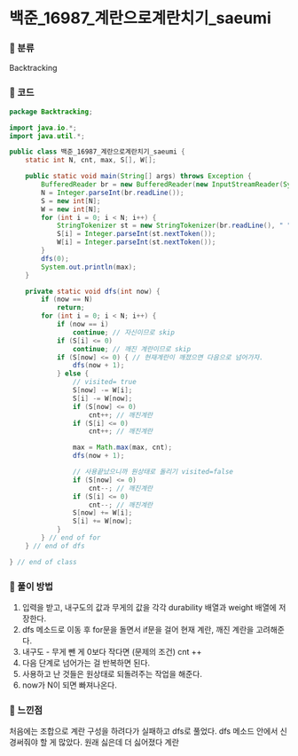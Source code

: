 # 백준_16987_계란으로계란치기_saeumi

### &#127795; 분류 

Backtracking

### &#127795; 코드

```java
package Backtracking;

import java.io.*;
import java.util.*;

public class 백준_16987_계란으로계란치기_saeumi {
	static int N, cnt, max, S[], W[];

	public static void main(String[] args) throws Exception {
		BufferedReader br = new BufferedReader(new InputStreamReader(System.in));
		N = Integer.parseInt(br.readLine());
		S = new int[N];
		W = new int[N];
		for (int i = 0; i < N; i++) {
			StringTokenizer st = new StringTokenizer(br.readLine(), " ");
			S[i] = Integer.parseInt(st.nextToken());
			W[i] = Integer.parseInt(st.nextToken());
		}
		dfs(0);
		System.out.println(max);
	}

	private static void dfs(int now) {
		if (now == N)
			return;
		for (int i = 0; i < N; i++) {
			if (now == i)
				continue; // 자신이므로 skip
			if (S[i] <= 0)
				continue; // 깨진 계란이므로 skip
			if (S[now] <= 0) { // 현재계란이 깨졌으면 다음으로 넘어가자.
				dfs(now + 1);
			} else {
				// visited= true
				S[now] -= W[i];
				S[i] -= W[now];
				if (S[now] <= 0)
					cnt++; // 깨진계란
				if (S[i] <= 0)
					cnt++; // 깨진계란

				max = Math.max(max, cnt);
				dfs(now + 1);

				// 사용끝났으니까 원상태로 돌리기 visited=false
				if (S[now] <= 0)
					cnt--; // 깨진계란
				if (S[i] <= 0)
					cnt--; // 깨진계란
				S[now] += W[i];
				S[i] += W[now];
			}
		} // end of for
	} // end of dfs

} // end of class
```



### &#127795; 풀이 방법 

1. 입력을 받고, 내구도의 값과 무게의 값을 각각 durability 배열과 weight 배열에 저장한다.
2.  dfs 메소드로 이동 후 for문을 돌면서 if문을 걸어 현재 계란, 깨진 계란을 고려해준다.
3. 내구도 - 무게 뺀 게 0보다 작다면 (문제의 조건) cnt ++ 
4. 다음 단계로 넘어가는 걸 반복하면 된다. 
5. 사용하고 난 것들은 원상태로  되돌려주는 작업을 해준다. 
6. now가 N이 되면 빠져나온다. 



### &#127795; 느낀점 

처음에는 조합으로 계란 구성을 하려다가 실패하고 dfs로 풀었다. dfs 메소드 안에서 신경써줘야 할 게 많았다. 원래 싫은데 더 싫어졌다 계란